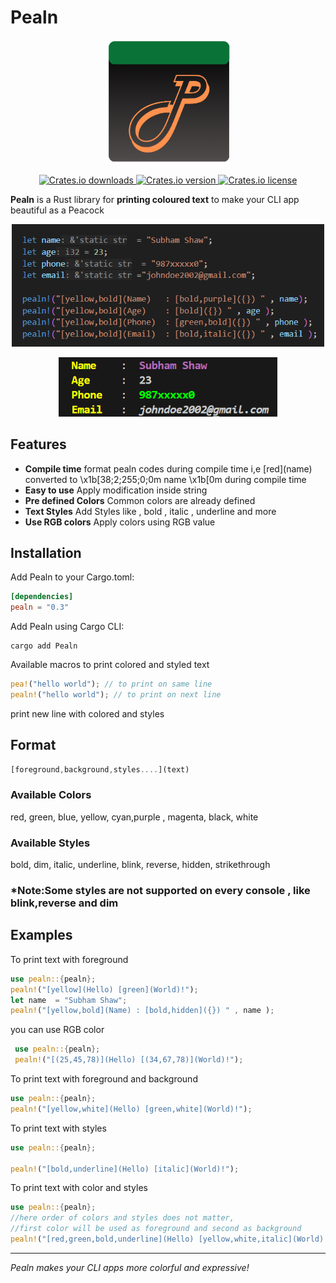 # Pealn

<p align="center">
  <img src="res/pealn_icon.png" alt="Pealn Icon" width="200" />
</p>

<p align="center">
  <a href="https://crates.io/crates/pealn">
    <img src="https://img.shields.io/crates/d/pealn.svg" alt="Crates.io downloads">
  </a>
  <a href="https://crates.io/crates/pealn">
    <img src="https://img.shields.io/crates/v/pealn.svg" alt="Crates.io version">
  </a>
  <a href="https://crates.io/crates/pealn">
    <img src="https://img.shields.io/crates/l/pealn.svg" alt="Crates.io license">
  </a>
</p>




**Pealn** is a Rust library for **printing coloured text** to make your CLI app  beautiful as a Peacock




<p align="center">
  <img src="res/code_screenshot.png" alt="Pealn Icon" width="500" />
</p>

<p align="center">
  <img src="res/result_screenshot.png" alt="Pealn Icon" width="350" />
</p>

## Features
- **Compile time** format pealn codes during compile time i,e \[red](name) converted to \x1b\[38;2;255;0;0m name \x1b[0m during compile time
- **Easy to use** Apply modification inside string
- **Pre defined Colors** Common colors  are already defined
- **Text Styles** Add Styles like , bold , italic , underline and more
- **Use RGB colors** Apply colors using RGB value

## Installation

Add Pealn to your Cargo.toml:

```toml
[dependencies]
pealn = "0.3"
```

Add Pealn using Cargo CLI:
```
cargo add Pealn
```
Available macros to print colored and styled text

```rust
pea!("hello world"); // to print on same line
pealn!("hello world"); // to print on next line
```


print new line  with colored and styles
## Format

```rust
[foreground,background,styles....](text) 
```

### Available Colors 
 red, green, blue, yellow, cyan,purple , magenta, black, white
  
### Available Styles 
 bold, dim, italic, underline, blink, reverse, hidden, strikethrough

### *Note:Some styles are not supported on every console , like blink,reverse and dim 
## Examples
 
 To print text with foreground
 ```rust
 use pealn::{pealn};
 pealn!("[yellow](Hello) [green](World)!");
 let name  = "Subham Shaw";
 pealn!("[yellow,bold](Name) : [bold,hidden]({}) " , name );
 ```

 you can use RGB color 

```rust
 use pealn::{pealn};
 pealn!("[(25,45,78)](Hello) [(34,67,78)](World)!");
 ```

 To print text with foreground and background
 ```rust
 use pealn::{pealn};
 pealn!("[yellow,white](Hello) [green,white](World)!");
 ```
 
 To print text with styles
 ```rust
 use pealn::{pealn};
 
 pealn!("[bold,underline](Hello) [italic](World)!");
 ```
 
 To print text with color and styles
 ```rust
 use pealn::{pealn};
 //here order of colors and styles does not matter, 
 //first color will be used as foreground and second as background
 pealn!("[red,green,bold,underline](Hello) [yellow,white,italic](World)!");
 ```
---

*Pealn makes your CLI apps more colorful and expressive!*
